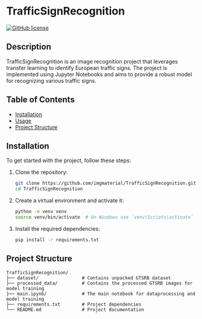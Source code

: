 # TrafficSignRecognition

[![GitHub license](https://img.shields.io/badge/license-MIT-blue.svg)](./LICENSE)

## Description

TrafficSignRecognition is an image recognition project that leverages transfer learning to identify European traffic signs. The project is implemented using Jupyter Notebooks and aims to provide a robust model for recognizing various traffic signs.

## Table of Contents

- [Installation](#installation)
- [Usage](#usage)
- [Project Structure](#project-structure)

## Installation

To get started with the project, follow these steps:

1. Clone the repository:
    ```bash
    git clone https://github.com/imgmaterial/TrafficSignRecognition.git
    cd TrafficSignRecognition
    ```

2. Create a virtual environment and activate it:
    ```bash
    python -m venv venv
    source venv/bin/activate  # On Windows use `venv\Scripts\activate`
    ```

3. Install the required dependencies:
    ```bash
    pip install -r requirements.txt
    ```

## Project Structure

```
TrafficSignRecognition/
├── dataset/                # Contains unpacked GTSRB dataset
├── processed_data/         # Contains the processed GTSRB images for model training
├── main.ipynb/             # The main notebook for dataprocessing and model training      
├── requirements.txt        # Project dependencies
└── README.md               # Project documentation
```
